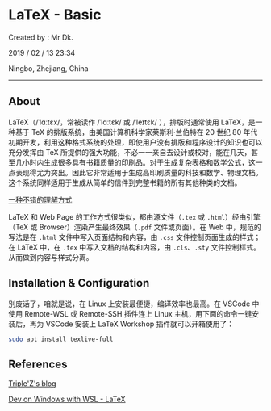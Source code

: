 # LaTeX - Basic

Created by : Mr Dk.

2019 / 02 / 13 23:34

Ningbo, Zhejiang, China

---

## About

LaTeX（/ˈlɑːtɛx/，常被读作 /ˈlɑːtɛk/ 或 /ˈleɪtɛk/ ），排版时通常使用 LaTeX，是一种基于 TeX 的排版系统，由美国计算机科学家莱斯利·兰伯特在 20 世纪 80 年代初期开发，利用这种格式系统的处理，即使用户没有排版和程序设计的知识也可以充分发挥由 TeX 所提供的强大功能，不必一一亲自去设计或校对，能在几天，甚至几小时内生成很多具有书籍质量的印刷品。对于生成复杂表格和数学公式，这一点表现得尤为突出。因此它非常适用于生成高印刷质量的科技和数学、物理文档。这个系统同样适用于生成从简单的信件到完整书籍的所有其他种类的文档。

[一种不错的理解方式](https://blog.csdn.net/shujuelin/article/details/79340373)

LaTeX 和 Web Page 的工作方式很类似，都由源文件（`.tex` 或 `.html`）经由引擎（TeX 或 Browser）渲染产生最终效果（`.pdf` 文件或页面）。在 Web 中，规范的写法是在 `.html` 文件中写入页面结构和内容，由 `.css` 文件控制页面生成的样式；在 LaTeX 中，在 `.tex` 中写入文档的结构和内容，由 `.cls`、`.sty` 文件控制样式。从而做到内容与样式分离。

## Installation & Configuration

别废话了，咱就是说，在 Linux 上安装最便捷，编译效率也最高。在 VSCode 中使用 Remote-WSL 或 Remote-SSH 插件连上 Linux 主机，用下面的命令一键安装后，再为 VSCode 安装上 LaTeX Workshop 插件就可以开箱使用了：

```bash
sudo apt install texlive-full
```

## References

[Triple'Z's blog](https://blog.triplez.cn/build-a-great-latex-workflow/)

[Dev on Windows with WSL - LaTeX](https://dowww.spencerwoo.com/3-vscode/3-5-latex.html)
